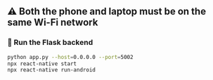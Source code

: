 ## ⚠️ Both the phone and laptop must be on the same Wi-Fi network

### 🐍 Run the Flask backend

```bash
python app.py --host=0.0.0.0 --port=5002
npx react-native start
npx react-native run-android
